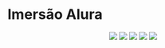 <h1>Imersão Alura</h1> 

<p align="center">
   <img src="http://img.shields.io/static/v1?label=License&message=MIT&color=green&style=for-the-badge"/>
   <img src="http://img.shields.io/static/v1?label=STATUS&message=CONCLUIDO&color=GREEN&style=for-the-badge"/>
   <img src="https://img.shields.io/badge/codepen-deploy-blue?label=Codepen&message=DEPLOY&color=blue&style=for-the-badge&logo=codepen"/>
   <img src="https://img.shields.io/badge/HTML-HTML5-orange?label=HTML&message=HTML5&color=orange&style=for-the-badge&logo=HTML5"/>
   <img src="https://img.shields.io/badge/CSS-CSS3-informational?label=CSS&message=CSS3&color=informational&style=for-the-badge&logo=CSS3"/>
</p>



